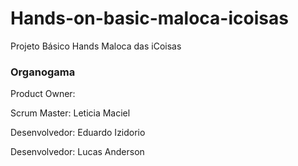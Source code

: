 # Hands-on-basic-maloca-icoisas
Projeto Básico Hands Maloca das iCoisas

###  Organogama
Product Owner:

Scrum Master: Leticia Maciel

Desenvolvedor: Eduardo Izidorio

Desenvolvedor: Lucas Anderson

